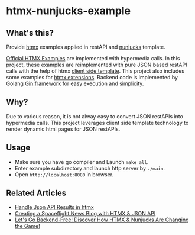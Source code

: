 # htmx-nunjucks-example

## What's this?

Provide [htmx](https://htmx.org) examples applied in restAPI and [nunjucks](https://mozilla.github.io/nunjucks) template.

[Official HTMX Examples](https://htmx.org/examples/) are implemented with hypermedia calls. In this project, these examples are reimplemented with pure JSON based restAPI calls with the help of htmx [client side template](https://github.com/bigskysoftware/htmx-extensions/blob/main/src/client-side-templates/README.md). This project also includes some examples for [htmx extensions](https://extensions.htmx.org/).
Backend code is implemented by Golang [Gin framework](https://gin-gonic.com) for easy execution and simplicity.

## Why?

Due to various reason, it is not alway easy to convert JSON restAPIs into hypermedia calls. This project leverages client side template technology to render dynamic html pages for JSON restAPIs.

## Usage

* Make sure you have go compiler and Launch `make all`.
* Enter example subdirectory and launch http server by `./main`.
* Open `http://localhost:8080` in browser.

## Related Articles

* [Handle Json API Results in htmx](https://marcus-obst.de/blog/htmx-json-handling)
* [Creating a Spaceflight News Blog with HTMX & JSON API](https://jerrynsh.com/creating-a-spaceflight-news-blog-with-htmx-and-json-api)
* [Let's Go Backend-Free! Discover How HTMX & Nunjucks Are Changing the Game!](https://www.youtube.com/watch?v=6d0qeM-kQrM)
